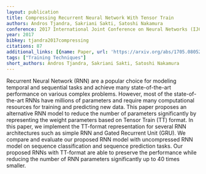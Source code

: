 ```yaml
---
layout: publication
title: Compressing Recurrent Neural Network With Tensor Train
authors: Andros Tjandra, Sakriani Sakti, Satoshi Nakamura
conference: 2017 International Joint Conference on Neural Networks (IJCNN)
year: 2017
bibkey: tjandra2017compressing
citations: 87
additional_links: [{name: Paper, url: 'https://arxiv.org/abs/1705.08052'}]
tags: ["Training Techniques"]
short_authors: Andros Tjandra, Sakriani Sakti, Satoshi Nakamura
---
```

Recurrent Neural Network (RNN) are a popular choice for modeling temporal and
sequential tasks and achieve many state-of-the-art performance on various
complex problems. However, most of the state-of-the-art RNNs have millions of
parameters and require many computational resources for training and predicting
new data. This paper proposes an alternative RNN model to reduce the number of
parameters significantly by representing the weight parameters based on Tensor
Train (TT) format. In this paper, we implement the TT-format representation for
several RNN architectures such as simple RNN and Gated Recurrent Unit (GRU). We
compare and evaluate our proposed RNN model with uncompressed RNN model on
sequence classification and sequence prediction tasks. Our proposed RNNs with
TT-format are able to preserve the performance while reducing the number of RNN
parameters significantly up to 40 times smaller.